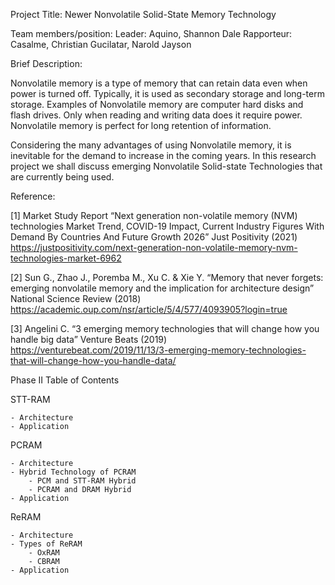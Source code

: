 Project Title: Newer Nonvolatile Solid-State Memory Technology

Team members/position:
Leader: Aquino, Shannon Dale
Rapporteur: Casalme, Christian
            Gucilatar, Narold Jayson

Brief Description:

Nonvolatile memory is a type of memory that can retain data even when power is turned off. Typically, it is used as secondary storage and long-term storage. Examples of Nonvolatile memory are computer hard disks and flash drives. Only when reading and writing data does it require power. Nonvolatile memory is perfect for long retention of information.
	
Considering the many advantages of using Nonvolatile memory, it is inevitable for the demand to increase in the coming years. In this research project we shall discuss emerging Nonvolatile Solid-state Technologies that are currently being used. 

Reference:

[1] Market Study Report “Next generation non-volatile memory (NVM) technologies Market Trend, COVID-19 Impact, Current Industry Figures With Demand By Countries And Future Growth 2026” Just Positivity (2021)
https://justpositivity.com/next-generation-non-volatile-memory-nvm-technologies-market-6962

[2] Sun G., Zhao J., Poremba M., Xu C. & Xie Y. “Memory that never forgets: emerging nonvolatile memory and the implication for architecture design” National Science Review (2018)
https://academic.oup.com/nsr/article/5/4/577/4093905?login=true 

[3] Angelini C. “3 emerging memory technologies that will change how you handle big data”  Venture Beats (2019)
https://venturebeat.com/2019/11/13/3-emerging-memory-technologies-that-will-change-how-you-handle-data/ 

Phase II
Table of Contents

STT-RAM

	- Architecture
	- Application

PCRAM

	- Architecture
	- Hybrid Technology of PCRAM
		- PCM and STT-RAM Hybrid
		- PCRAM and DRAM Hybrid
	- Application

ReRAM

	- Architecture
	- Types of ReRAM
		- OxRAM
		- CBRAM
	- Application


